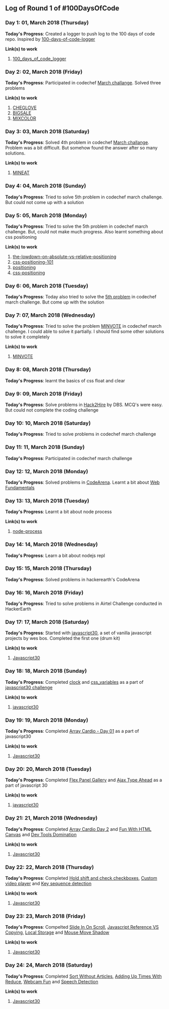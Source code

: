 ## Log of Round 1 of #100DaysOfCode


### Day 1: 01, March 2018 (Thursday)

**Today's Progress**: Created a logger to push log to the 100 days of code repo. Inspired by [100-days-of-code-logger](https://github.com/dhanushuUzumaki/100-days-of-code-logger)

**Link(s) to work**
1. [100_days_of_code_logger](https://github.com/GaneshmKumar/100_days_of_code_logger)


### Day 2: 02, March 2018 (Friday)

**Today's Progress**: Participated in codechef [March challange](https://www.codechef.com/MARCH18B). Solved three problems

**Link(s) to work**
1. [CHEGLOVE](https://www.codechef.com/MARCH18B/status/CHEGLOVE,ganeshkumarm1)
2. [BIGSALE](https://www.codechef.com/MARCH18B/status/BIGSALE,ganeshkumarm1)
3. [MIXCOLOR](https://www.codechef.com/MARCH18B/status/MIXCOLOR,ganeshkumarm1)


### Day 3: 03, March 2018 (Saturday)

**Today's Progress**: Solved 4th problem in codechef [March challange](https://www.codechef.com/MARCH18B). Problem was a bit difficult. But somehow found the answer after so many solutions.

**Link(s) to work**
1. [MINEAT](https://www.codechef.com/MARCH18B/status/MINEAT,ganeshkumarm1)



### Day 4: 04, March 2018 (Sunday)

**Today's Progress**: Tried to solve 5th problem in codechef march challenge. But could not come up with a solution


### Day 5: 05, March 2018 (Monday)

**Today's Progress**: Tried to solve the 5th problem in codechef march challenge. But, could not make much progress. Also learnt something about css positioning

**Link(s) to work**
1. [the-lowdown-on-absolute-vs-relative-positioning](https://mayvendev.com/blog/the-lowdown-on-absolute-vs-relative-positioning)
2. [css-positioning-101](http://alistapart.com/article/css-positioning-101)
3. [positioning](http://www.barelyfitz.com/screencast/html-training/css/positioning/)
4. [css-positioning](https://www.youtube.com/watch?v=-vo0HzNHL3U)
### Day 6: 06, March 2018 (Tuesday)

**Today's Progress**: Today also tried to solve the [5th problem](https://www.codechef.com/MARCH18B/problems/XXOR) in codechef march challenge. But come up with the solution



### Day 7: 07, March 2018 (Wednesday)

**Today's Progress**: Tried to solve the problem [MINVOTE](https://www.codechef.com/MARCH18B/problems/MINVOTE) in codechef march challenge. I could able to solve it partially. I should find some other solutions to solve it completely

**Link(s) to work**
1. [MINVOTE](https://www.codechef.com/MARCH18B/status/MINVOTE,ganeshkumarm1)


### Day 8: 08, March 2018 (Thursday)

**Today's Progress**: learnt the basics of css float and clear



### Day 9: 09, March 2018 (Friday)

**Today's Progress**: Solve problems in [Hack2Hire](https://www.dbs.com/hack2hire/in/index.html) by DBS. MCQ's were easy. But could not complete the coding challenge



### Day 10: 10, March 2018 (Saturday)

**Today's Progress**: Tried to solve problems in codechef march challenge



### Day 11: 11, March 2018 (Sunday)

**Today's Progress**: Participated in codechef march challenge



### Day 12: 12, March 2018 (Monday)

**Today's Progress**: Solved problems in [CodeArena](https://www.hackerearth.com/codearena). Learnt a bit about [Web Fundamentals](https://developers.google.com/web/fundamentals)



### Day 13: 13, March 2018 (Tuesday)

**Today's Progress**: Learnt a bit about node process

**Link(s) to work**
1. [node-process](https://nodejs.org/api/process.html)


### Day 14: 14, March 2018 (Wednesday)

**Today's Progress**: Learn a bit about nodejs repl



### Day 15: 15, March 2018 (Thursday)

**Today's Progress**: Solved problems in hackerearth's CodeArena



### Day 16: 16, March 2018 (Friday)

**Today's Progress**: Tried to solve problems in Airtel Challenge conducted in HackerEarth



### Day 17: 17, March 2018 (Saturday)

**Today's Progress**: Started with [javascript30](https://javascript30.com), a set of vanilla javascript projects by wes bos. Completed the first one (drum kit)

**Link(s) to work**
1. [Javascript30](https://github.com/GaneshmKumar/javascript30)


### Day 18: 18, March 2018 (Sunday)

**Today's Progress**: Completed [clock](https://ganeshmkumar.github.io/javascript30/02-clock/) and [css_variables](https://ganeshmkumar.github.io/javascript30/03-css-variables/) as a part of [javascript30 challenge](https://javascript30.com/)

**Link(s) to work**
1. [javascript30](https://github.com/GaneshmKumar/javascript30)


### Day 19: 19, March 2018 (Monday)

**Today's Progress**: Completed [Array Cardio - Day 01](http://ganeshmkumar.github.io/javascript30/04-array-cardio-day-1/) as a part of javascript30

**Link(s) to work**
1. [Javascript30](https://github.com/GaneshmKumar/javascript30)


### Day 20: 20, March 2018 (Tuesday)

**Today's Progress**: Completed [Flex Panel Gallery](https://ganeshmkumar.github.io/javascript30/05-flex-panel-gallery/) and [Ajax Type Ahead](https://ganeshmkumar.github.io/javascript30/06-type-ahead/) as a part of javascript 30

**Link(s) to work**
1. [javascript30](https://github.com/GaneshmKumar/javascript30)


### Day 21: 21, March 2018 (Wednesday)

**Today's Progress**: Completed [Array Cardio Day 2](http://ganeshmkumar.github.io/javascript30/07-array-cardio-day-2/) and [Fun With HTML Canvas](http://ganeshmkumar.github.io/javascript30/08-fun-with-html-canvas/) and [Dev Tools Domination](http://ganeshmkumar.github.io/javascript30/09-dev-tools-domination/)

**Link(s) to work**
1. [Javascript30](https://github.com/GaneshmKumar/javascript30)


### Day 22: 22, March 2018 (Thursday)

**Today's Progress**: Completed [Hold shift and check checkboxes](http://ganeshmkumar.github.io/javascript30/10-hold-shift-and-check-checkboxes/), [Custom video player](http://ganeshmkumar.github.io/javascript30/11-custom-video-player/) and [Key sequence detection](http://ganeshmkumar.github.io/javascript30/12-key-sequence-detection/)

**Link(s) to work**
1. [Javascript30](https://github.com/GaneshmKumar/javascript30)


### Day 23: 23, March 2018 (Friday)

**Today's Progress**: Compelted [Slide In On Scroll](http://ganeshmkumar.github.io/javascript30/13-slide-in-on-scroll/), [Javascript Reference VS Copying](http://ganeshmkumar.github.io/javascript30/14-javascript-references-vs-copying/), [Local Storage](http://ganeshmkumar.github.io/javascript30/15-local-storage/) and [Mouse Move Shadow](http://ganeshmkumar.github.io/javascript30/16-mouse-move-shadow/)

**Link(s) to work**
1. [Javascript30](https://github.com/GaneshmKumar/javascript30)


### Day 24: 24, March 2018 (Saturday)

**Today's Progress**: Completed [Sort Without Articles](http://ganeshmkumar.github.io/javascript30/17-sort-without-articles/), [Adding Up Times With Reduce](http://ganeshmkumar.github.io/javascript30/18-adding-up-times-with-reduce/), [Webcam Fun](http://ganeshmkumar.github.io/javascript30/19-webcam-fun/) and [Speech Detection](http://ganeshmkumar.github.io/javascript30/20-speech-detection/)

**Link(s) to work**
1. [Javascript30](https://github.com/ganeshmkumar/javascript30)


